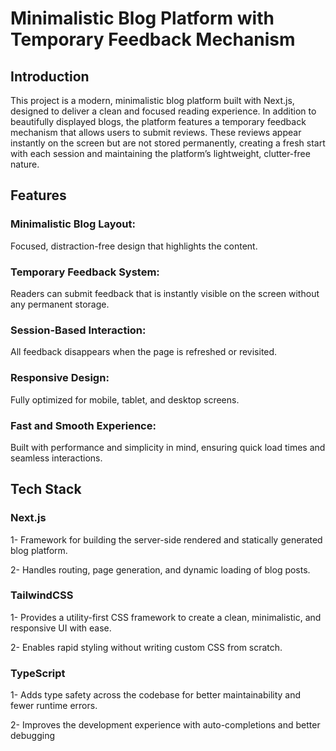 # Minimalistic Blog Platform with Temporary Feedback Mechanism

## Introduction
This project is a modern, minimalistic blog platform built with Next.js, designed to deliver a clean and focused reading experience. In addition to beautifully displayed blogs, the platform features a temporary feedback mechanism that allows users to submit reviews. These reviews appear instantly on the screen but are not stored permanently, creating a fresh start with each session and maintaining the platform’s lightweight, clutter-free nature.

## Features
### Minimalistic Blog Layout:
Focused, distraction-free design that highlights the content.

### Temporary Feedback System: 
Readers can submit feedback that is instantly visible on the screen without any permanent storage.

### Session-Based Interaction:
All feedback disappears when the page is refreshed or revisited.

### Responsive Design:
Fully optimized for mobile, tablet, and desktop screens.

### Fast and Smooth Experience:
Built with performance and simplicity in mind, ensuring quick load times and seamless interactions.

## Tech Stack
### Next.js
1- Framework for building the server-side rendered and statically generated blog platform.

2- Handles routing, page generation, and dynamic loading of blog posts.

### TailwindCSS
1- Provides a utility-first CSS framework to create a clean, minimalistic, and responsive UI with ease.

2- Enables rapid styling without writing custom CSS from scratch.

### TypeScript
1- Adds type safety across the codebase for better maintainability and fewer runtime errors.

2- Improves the development experience with auto-completions and better debugging
